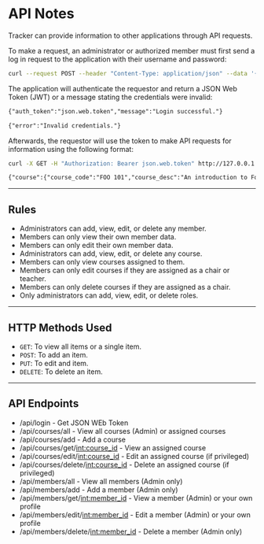 # API Notes

Tracker can provide information to other applications through API requests.

To make a request, an administrator or authorized member must first send a log in request to the application with their username and password:

```sh
curl --request POST --header "Content-Type: application/json" --data '{"username":"leto.atreides","password":"Change.Me.123"}' http://127.0.0.1:5000/api/login
```

The application will authenticate the requestor and return a JSON Web Token (JWT) or a message stating the credentials were invalid:

```txt
{"auth_token":"json.web.token","message":"Login successful."}
```

```txt
{"error":"Invalid credentials."}
```

Afterwards, the requestor will use the token to make API requests for information using the following format:

```sh
curl -X GET -H "Authorization: Bearer json.web.token" http://127.0.0.1:5000/api/courses/get/17
```

```txt
{"course":{"course_code":"FOO 101","course_desc":"An introduction to Foo.","course_group":"FOO","course_id":17,"course_name":"Intro to Foo"}}
```

-----

## Rules

- Administrators can add, view, edit, or delete any member.
- Members can only view their own member data.
- Members can only edit their own member data.
- Administrators can add, view, edit, or delete any course.
- Members can only view courses assigned to them.
- Members can only edit courses if they are assigned as a chair or teacher.
- Members can only delete courses if they are assigned as a chair.
- Only administrators can add, view, edit, or delete roles.

-----

## HTTP Methods Used

- `GET`: To view all items or a single item.
- `POST`: To add an item.
- `PUT`: To edit and item.
- `DELETE`: To delete an item.

-----

## API Endpoints

- /api/login - Get JSON WEb Token
- /api/courses/all - View all courses (Admin) or assigned courses
- /api/courses/add - Add a course
- /api/courses/get/<int:course_id> - View an assigned course
- /api/courses/edit/<int:course_id> - Edit an assigned course (if privileged)
- /api/courses/delete/<int:course_id> - Delete an assigned course (if privileged)
- /api/members/all - View all members (Admin only)
- /api/members/add - Add a member (Admin only)
- /api/members/get/<int:member_id> - View a member (Admin) or your own profile
- /api/members/edit/<int:member_id> - Edit a member (Admin) or your own profile
- /api/members/delete/<int:member_id> - Delete a member (Admin only)
